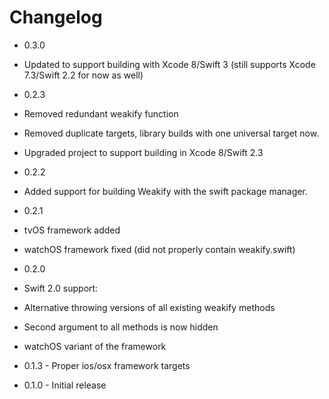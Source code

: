 # Changelog

* 0.3.0
 * Updated to support building with Xcode 8/Swift 3 (still supports Xcode 7.3/Swift 2.2 for now as well)

* 0.2.3
 * Removed redundant weakify function
 * Removed duplicate targets, library builds with one universal target now.
 * Upgraded project to support building in Xcode 8/Swift 2.3

* 0.2.2
 * Added support for building Weakify with the swift package manager.

* 0.2.1
 * tvOS framework added
 * watchOS framework fixed (did not properly contain weakify.swift)

* 0.2.0
 * Swift 2.0 support:
  * Alternative throwing versions of all existing weakify methods
  * Second argument to all methods is now hidden
 * watchOS variant of the framework

* 0.1.3 - Proper ios/osx framework targets

* 0.1.0 - Initial release
